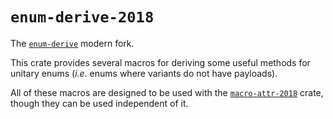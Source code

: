 # `enum-derive-2018`

The [`enum-derive`](https://crates.io/crates/enum-derive) modern fork.

This crate provides several macros for deriving some useful methods for unitary enums (*i.e.* enums where variants do not have payloads).

All of these macros are designed to be used with the [`macro-attr-2018`](https://crates.io/crates/macro-attr-2018) crate, though they can be used independent of it.
